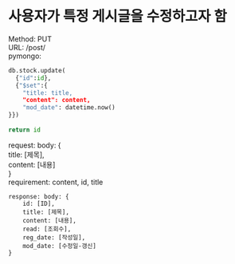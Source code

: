 # 사용자가 특정 게시글을 수정하고자 함

Method: PUT  
URL: /post/<id>  
pymongo:   
```python
db.stock.update(  
  {"id":id},  
  {"$set":{  
    "title: title,  
    "content": content,   
    "mod_date": datetime.now()  
}})  
  
return id  
```
request: body: {  
    title: [제목],  
    content: [내용]  
}  
requirement: content, id, title  
```
response: body: {  
    id: [ID],  
    title: [제목],  
    content: [내용],  
    read: [조회수],  
    reg_date: [작성일],  
    mod_date: [수정일-갱신]  
}
```
